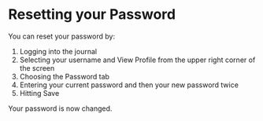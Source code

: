 # Resetting your Password

You can reset your password by:

1. Logging into the journal
2. Selecting your username and View Profile from the upper right corner of the screen
3. Choosing the Password tab
4. Entering your current password and then your new password twice
5. Hitting Save

Your password is now changed.